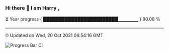 ### Hi there 👋 I am Harry , 

⏳ Year progress { ████████████████████████▁▁▁▁▁▁ } 80.08 %

---

⏰ Updated on Wed, 20 Oct 2021 06:54:16 GMT

![Progress Bar CI](https://github.com/duykhang68/duykhang68/workflows/Progress%20Bar%20CI/badge.svg)
